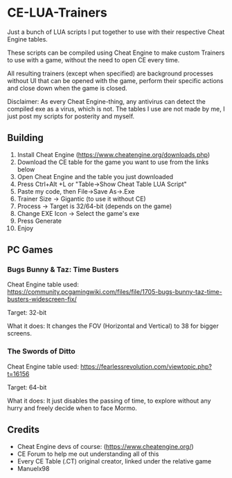 # CE-LUA-Trainers

Just a bunch of LUA scripts I put together to use with their respective Cheat Engine tables.

These scripts can be compiled using Cheat Engine to make custom Trainers to use with a game, without the need to open CE every time.

All resulting trainers (except when specified) are background processes without UI that can be opened with the game, perform their specific actions and close down when the game is closed.

Disclaimer: As every Cheat Engine-thing, any antivirus can detect the compiled exe as a virus, which is not.
The tables I use are not made by me, I just post my scripts for posterity and myself.



## Building

1. Install Cheat Engine (https://www.cheatengine.org/downloads.php)
2. Download the CE table for the game you want to use from the links below
3. Open Cheat Engine and the table you just downloaded
4. Press Ctrl+Alt +L or "Table->Show Cheat Table LUA Script"
5. Paste my code, then File->Save As->.Exe
6. Trainer Size -> Gigantic (to use it without CE)
7. Process -> Target is 32/64-bit (depends on the game)
8. Change EXE Icon -> Select the game's exe
9. Press Generate
10. Enjoy



## PC Games



### Bugs Bunny & Taz: Time Busters

Cheat Engine table used: https://community.pcgamingwiki.com/files/file/1705-bugs-bunny-taz-time-busters-widescreen-fix/

Target: 32-bit

What it does: It changes the FOV (Horizontal and Vertical) to 38 for bigger screens.

### The Swords of Ditto

Cheat Engine table used: https://fearlessrevolution.com/viewtopic.php?t=16156

Target: 64-bit

What it does: It just disables the passing of time, to explore without any hurry and freely decide when to face Mormo.


## Credits

- Cheat Engine devs of course: (https://www.cheatengine.org/)
- CE Forum to help me out understanding all of this
- Every CE Table (.CT) original creator, linked under the relative game
- Manuelx98


